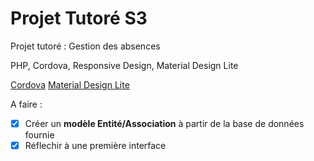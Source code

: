 # Projet Tutoré S3
Projet tutoré : Gestion des absences

PHP, Cordova, Responsive Design, Material Design Lite

[Cordova](https://cordova.apache.org/)
[Material Design Lite](https://getmdl.io/)

A faire : 
- [x] Créer un **modèle Entité/Association** à partir de la base de données fournie
- [x] Réflechir à une première interface
